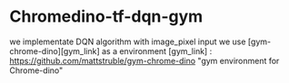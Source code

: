 # Chromedino-tf-dqn-gym

we implementate DQN algorithm with image_pixel input
we use [gym-chrome-dino][gym_link] as a environment
[gym_link] : https://github.com/mattstruble/gym-chrome-dino "gym environment for Chrome-dino" 